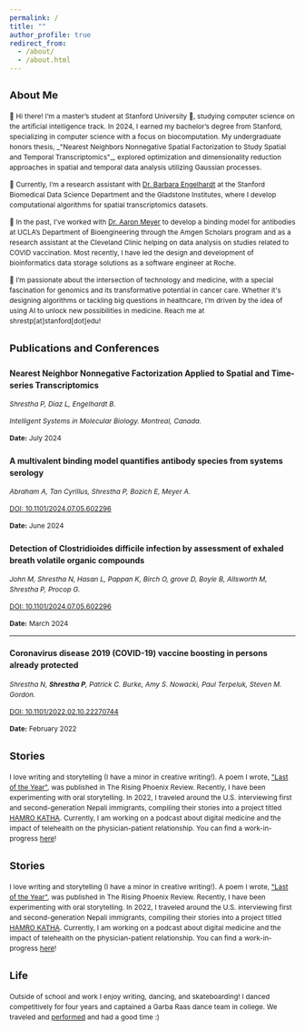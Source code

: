 ```yaml
---
permalink: /
title: ""
author_profile: true
redirect_from: 
  - /about/
  - /about.html
---
```

<div style="font-size: 12px; line-height: 1.5;">

<div>
  <h2>About Me</h2>
  <p>
  👋 Hi there! I’m a master’s student at Stanford University 🌲, studying computer science on the artificial intelligence track. In 2024, I earned my bachelor’s degree from Stanford, specializing in computer science with a focus on biocomputation. My undergraduate honors thesis, _"Nearest Neighbors Nonnegative Spatial Factorization to Study Spatial and Temporal Transcriptomics"_, explored optimization and dimensionality reduction approaches in spatial and temporal data analysis utilizing Gaussian processes. <br>

  🧬 Currently, I’m a research assistant with <a href="https://profiles.stanford.edu/barbara-engelhardt">Dr. Barbara Engelhardt</a> at the Stanford Biomedical Data Science Department and the Gladstone Institutes, where I develop computational algorithms for spatial transcriptomics datasets. </b>

  🦠 In the past, I've worked with <a href="https://samueli.ucla.edu/people/aaron-meyer/">Dr. Aaron Meyer</a> to develop a binding model for antibodies at UCLA’s Department of Bioengineering through the Amgen Scholars program and as a research assistant at the Cleveland Clinic helping on data analysis on studies related to COVID vaccination. Most recently, I have led the design and development of bioinformatics data storage solutions as a software engineer at Roche. <br>

  🌟 I’m passionate about the intersection of technology and medicine, with a special fascination for genomics and its transformative potential in cancer care. Whether it's designing algorithms or tackling big questions in healthcare, I’m driven by the idea of using AI to unlock new possibilities in medicine. Reach me at shrestp[at]stanford[dot]edu! <br>
  </p>
</div>

<div>
  <h2>Publications and Conferences</h2>

  <div>
    <h3><strong>Nearest Neighbor Nonnegative Factorization Applied to Spatial and Time-series Transcriptomics</strong></h3>
    <p><em>Shrestha P, Diaz L, Engelhardt B.</em></p>
    <p><em>Intelligent Systems in Molecular Biology. Montreal, Canada.</em></p>
    <p><strong>Date:</strong> July 2024</p>
  </div>
  <div>
    <h3><strong>A multivalent binding model quantifies antibody species from systems serology</strong></h3>
    <p><em>Abraham A, Tan Cyrillus, Shrestha P, Bozich E, Meyer A.</em></p>
    <p>
      <a href="https://doi.org/10.1101/2024.07.05.602296" target="_blank">DOI: 10.1101/2024.07.05.602296</a>
    </p>
    <p><strong>Date:</strong> June 2024</p>
  </div>
  <div>
    <h3><strong>Detection of Clostridioides difficile infection by assessment of exhaled breath volatile organic compounds</strong></h3>
    <p><em>John M, Shrestha N, Hasan L, Pappan K, Birch O, grove D, Boyle B, Allsworth M, Shrestha P, Procop G.</em></p>
    <p>
      <a href="https://doi.org/10.1101/2024.07.05.602296" target="_blank">DOI: 10.1101/2024.07.05.602296</a>
    </p>
    <p><strong>Date:</strong> March 2024</p>
  </div>

  <hr>

  <div>
    <h3><strong>Coronavirus disease 2019 (COVID-19) vaccine boosting in persons already protected</strong></h3>
    <p><em>Shrestha N, <strong>Shrestha P</strong>, Patrick C. Burke, Amy S. Nowacki, Paul Terpeluk, Steven M. Gordon.</em></p>
    <p>
      <a href="https://doi.org/10.1101/2022.02.10.22270744" target="_blank">DOI: 10.1101/2022.02.10.22270744</a>
    </p>
    <p><strong>Date:</strong> February 2022</p>
  </div>
</div>

<div>
  <h2>Stories</h2>
  <p>
    I love writing and storytelling (I have a minor in creative writing!). A poem I wrote, <a href="https://therisingphoenixreview.com/2023/01/09/last-of-the-year-by-priyanka-shrestha/">"Last of the Year"</a>, was published in The Rising Phoenix Review. Recently, I have been experimenting with oral storytelling. In 2022, I traveled around the U.S. interviewing first and second-generation Nepali immigrants, compiling their stories into a project titled <a href="https://www.hamrokathacollection.com/">HAMRO KATHA</a>. Currently, I am working on a podcast about digital medicine and the impact of telehealth on the physician-patient relationship. You can find a work-in-progress <a href="https://www.podbean.com/media/share/pb-vgtbc-17736d9?action=openEpisode&episodeId=pb24590041&episodeIdTag=vgtbc&podcastId=pbblog19813022&podcastIdTag=2b9hh&utm_campaign=admin_episode&utm_medium=dlink&utm_source=episode_share">here</a>!
  </p>
</div>

<div>
  <h2>Stories</h2>
  <p>
    I love writing and storytelling (I have a minor in creative writing!). A poem I wrote, <a href="https://therisingphoenixreview.com/2023/01/09/last-of-the-year-by-priyanka-shrestha/">"Last of the Year"</a>, was published in The Rising Phoenix Review. Recently, I have been experimenting with oral storytelling. In 2022, I traveled around the U.S. interviewing first and second-generation Nepali immigrants, compiling their stories into a project titled <a href="https://www.hamrokathacollection.com/">HAMRO KATHA</a>. Currently, I am working on a podcast about digital medicine and the impact of telehealth on the physician-patient relationship. You can find a work-in-progress <a href="https://www.podbean.com/media/share/pb-vgtbc-17736d9?action=openEpisode&episodeId=pb24590041&episodeIdTag=vgtbc&podcastId=pbblog19813022&podcastIdTag=2b9hh&utm_campaign=admin_episode&utm_medium=dlink&utm_source=episode_share">here</a>!
  </p>
</div>

<div>
  <h2>Life</h2>
  <p>
    Outside of school and work I enjoy writing, dancing, and skateboarding! I danced competitively for four years and captained a <a herf="https://basmatiraas.wixsite.com/stanford">Garba Raas dance team</a> in college. We traveled and <a href="https://www.youtube.com/watch?v=O0qfBkuKii4">performed</a> and had a good time :)
  </p>
</div>

</div>